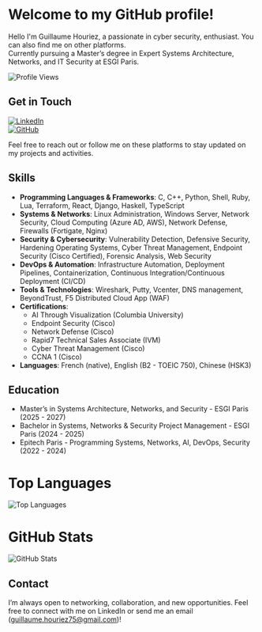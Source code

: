 # Welcome to my GitHub profile!

Hello I'm Guillaume Houriez, a passionate in cyber security, enthusiast. You can also find me on other platforms.  
Currently pursuing a Master’s degree in Expert Systems Architecture, Networks, and IT Security at ESGI Paris.

![Profile Views](https://komarev.com/ghpvc/?username=yxng-hrz&style=flat&color=blue)

## Get in Touch

[![LinkedIn](https://img.shields.io/badge/LinkedIn-Connect-blue?style=flat&logo=linkedin)](https://www.linkedin.com/in/guillaume-houriez-7424b9206)  
[![GitHub](https://img.shields.io/badge/GitHub-Follow-green?style=flat&logo=github)](https://github.com/yxng-hrz)

Feel free to reach out or follow me on these platforms to stay updated on my projects and activities.

## Skills

- **Programming Languages & Frameworks**: C, C++, Python, Shell, Ruby, Lua, Terraform, React, Django, Haskell, TypeScript  
- **Systems & Networks**: Linux Administration, Windows Server, Network Security, Cloud Computing (Azure AD, AWS), Network Defense, Firewalls (Fortigate, Nginx)  
- **Security & Cybersecurity**: Vulnerability Detection, Defensive Security, Hardening Operating Systems, Cyber Threat Management, Endpoint Security (Cisco Certified), Forensic Analysis, Web Security  
- **DevOps & Automation**: Infrastructure Automation, Deployment Pipelines, Containerization, Continuous Integration/Continuous Deployment (CI/CD)  
- **Tools & Technologies**: Wireshark, Putty, Vcenter, DNS management, BeyondTrust, F5 Distributed Cloud App (WAF)  
- **Certifications**:
  - AI Through Visualization (Columbia University)
  - Endpoint Security (Cisco)
  - Network Defense (Cisco)
  - Rapid7 Technical Sales Associate (IVM)
  - Cyber Threat Management (Cisco)
  - CCNA 1 (Cisco)
- **Languages**: French (native), English (B2 - TOEIC 750), Chinese (HSK3)

## Education

- Master’s in Systems Architecture, Networks, and Security - ESGI Paris (2025 - 2027)  
- Bachelor in Systems, Networks & Security Project Management - ESGI Paris (2024 - 2025)  
- Epitech Paris - Programming Systems, Networks, AI, DevOps, Security (2022 - 2024)  

# Top Languages

![Top Languages](https://github-readme-stats.vercel.app/api/top-langs/?username=yxng-hrz&layout=compact)

# GitHub Stats

![GitHub Stats](https://github-readme-stats.vercel.app/api?username=yxng-hrz&show_icons=true&theme=radical)

## Contact

I’m always open to networking, collaboration, and new opportunities. Feel free to connect with me on LinkedIn or send me an email (guillaume.houriez75@gmail.com)!
